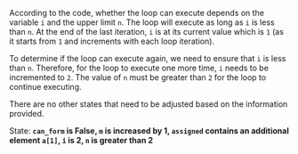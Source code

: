 According to the code, whether the loop can execute depends on the variable `i` and the upper limit `n`. The loop will execute as long as `i` is less than `n`. At the end of the last iteration, `i` is at its current value which is `1` (as it starts from `1` and increments with each loop iteration). 

To determine if the loop can execute again, we need to ensure that `i` is less than `n`. Therefore, for the loop to execute one more time, `i` needs to be incremented to `2`. The value of `n` must be greater than `2` for the loop to continue executing.

There are no other states that need to be adjusted based on the information provided. 

State: **`can_form` is False, `m` is increased by 1, `assigned` contains an additional element `a[1]`, `i` is 2, `n` is greater than 2**